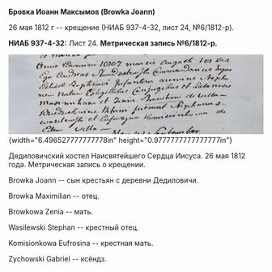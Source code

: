 **Бровка Иоанн Максымов (Browka Joann)**

26 мая 1812 г -- крещение (НИАБ 937-4-32, лист 24, №6/1812-р).

**НИАБ 937-4-32:** Лист 24. **Метрическая запись №6/1812-р.**

![](./media/c4241b9abe57cff580bb8c6e7869823e09085916.png){width="6.496527777777778in"
height="0.9777777777777777in"}

Дедиловичский костел Наисвятейшего Сердца Иисуса. 26 мая 1812 года.
Метрическая запись о крещении.

Browka Joann -- сын крестьян с деревни Дедиловичи.

Browka Maximilian -- отец.

Browkowa Zenia -- мать.

Wasilewski Stephan -- крестный отец.

Komisionkowa Eufrosina -- крестная мать.

Zychowski Gabriel -- ксёндз.
